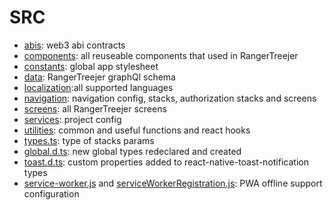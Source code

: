 # SRC

- [abis](./abis): web3 abi contracts
- [components](./components): all reuseable components that used in RangerTreejer
- [constants](./constants): global app stylesheet
- [data](./data): RangerTreejer graphQl schema
- [localization](./localization):all supported languages
- [navigation](./navigation): navigation config, stacks, authorization stacks and screens
- [screens](./screens): all RangerTreejer screens
- [services](./services): project config
- [utilities](./utilities): common and useful functions and react hooks
- [types.ts](./types.ts): type of stacks params
- [global.d.ts](./global.d.ts): new global types redeclared and created
- [toast.d.ts](./toast.d.ts): custom properties added to react-native-toast-notification types
- [service-worker.js](./service-worker.js) and [serviceWorkerRegistration.js](./serviceWorkerRegistration.js): PWA offline support configuration
